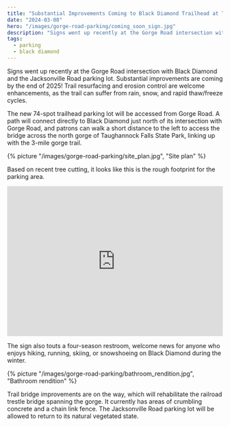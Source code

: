 ```yaml
---
title: "Substantial Improvements Coming to Black Diamond Trailhead at Taughannock Falls State Park"
date: "2024-03-08"
hero: "/images/gorge-road-parking/coming_soon_sign.jpg"
description: "Signs went up recently at the Gorge Road intersection with Black Diamond and the Jacksonville Road parking lot. Substantial improvements are coming by the end of 2025!"
tags:
  - parking
  - black diamond
---
```


Signs went up recently at the Gorge Road intersection with Black Diamond and the Jacksonville Road parking lot. Substantial improvements are coming by the end of 2025! Trail resurfacing and erosion control are welcome enhancements, as the trail can suffer from rain, snow, and rapid thaw/freeze cycles.

The new 74-spot trailhead parking lot will be accessed from Gorge Road. A path will connect directly to Black Diamond just north of its intersection with Gorge Road, and patrons can walk a short distance to the left to access the bridge across the north gorge of Taughannock Falls State Park, linking up with the 3-mile gorge trail.

{% picture "/images/gorge-road-parking/site_plan.jpg", "Site plan" %}

Based on recent tree cutting, it looks like this is the rough footprint for the parking area.

<iframe width="100%" height="350" frameborder="0" scrolling="no" marginheight="0" marginwidth="0" src="https://onthegomap.com/?m=r&amp;u=mi&amp;d=312&amp;f=392caae0d0&amp;n=1&amp;dm=1&amp;context=embed&amp;r2=suoZ8ZsppEADh1~1Y3j4w2e3z2a5X1f1DI"></iframe>

The sign also touts a four-season restroom, welcome news for anyone who enjoys hiking, running, skiing, or snowshoeing on Black Diamond during the winter.

{% picture "/images/gorge-road-parking/bathroom_rendition.jpg", "Bathroom rendition" %}

Trail bridge improvements are on the way, which will rehabilitate the railroad trestle bridge spanning the gorge. It currently has areas of crumbling concrete and a chain link fence. The Jacksonville Road parking lot will be allowed to return to its natural vegetated state.
